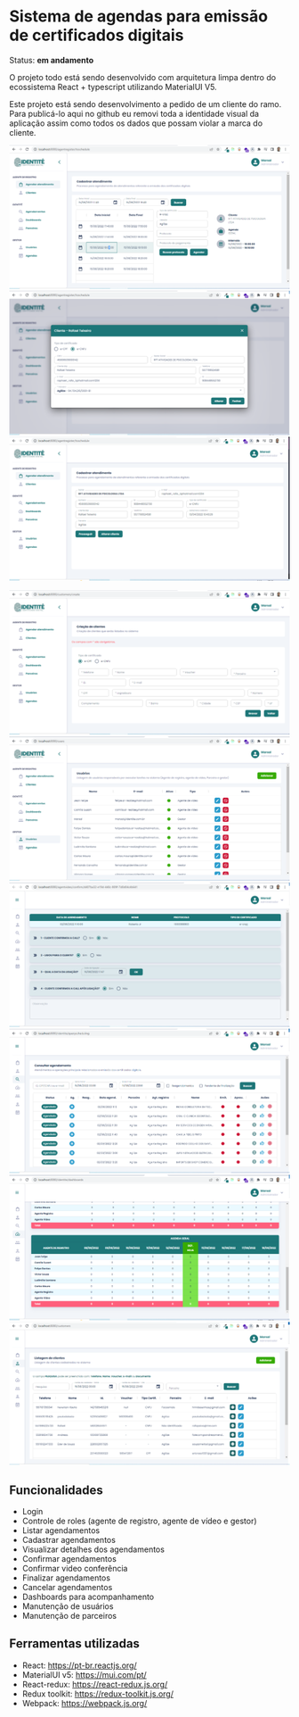 
# Sistema de agendas para emissão de certificados digitais

Status: <strong>em andamento</strong>

O projeto todo está sendo desenvolvido com arquitetura limpa dentro do ecossistema React + typescript utilizando MaterialUI V5.

Este projeto está sendo desenvolvimento a pedido de um cliente do ramo. 
Para publicá-lo aqui no github eu removi toda a identidade visual da 
aplicação assim como todos os dados que possam violar a marca do cliente.

![cadastrar_agendamento_3](cadastrar_agendamento_3.PNG)
![cadastrar_agendamento_2](cadastrar_agendamento_2.PNG)
![cadastrar_agendamento_1](cadastrar_agendamento_1.PNG)

![cadastrar_cliente_1](cadastrar_cliente_1.PNG)
![cadastro_usuarios](cadastro_usuarios.PNG)
![confirmar_call_1](confirmar_call_1.PNG)
![consulta_agendamento](consulta_agendamento.PNG)
![dashboards](dashboards.PNG)
![listar_clientes_2](listar_clientes_2.PNG)

## Funcionalidades
- Login
- Controle de roles (agente de registro, agente de vídeo e gestor)
- Listar agendamentos
- Cadastrar agendamentos
- Visualizar detalhes dos agendamentos
- Confirmar agendamentos
- Confirmar video conferência
- Finalizar agendamentos
- Cancelar agendamentos
- Dashboards para acompanhamento
- Manutenção de usuários
- Manutenção de parceiros



## Ferramentas utilizadas
    
- React: https://pt-br.reactjs.org/
- MaterialUI v5: https://mui.com/pt/
- React-redux: https://react-redux.js.org/
- Redux toolkit: https://redux-toolkit.js.org/
- Webpack: https://webpack.js.org/

